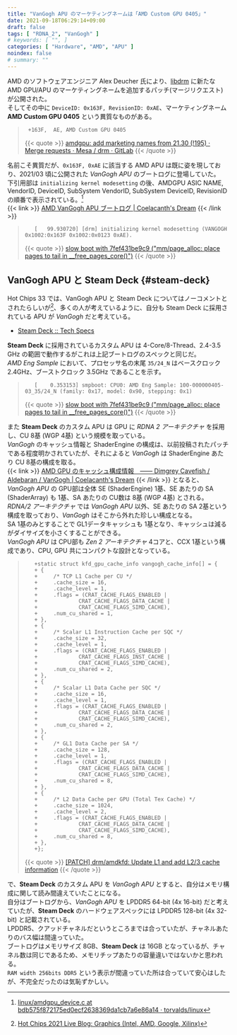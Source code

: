 ```yaml
---
title: "VanGogh APU のマーケティングネームは「AMD Custom GPU 0405」"
date: 2021-09-18T06:29:14+09:00
draft: false
tags: [ "RDNA_2", "VanGogh" ]
# keywords: [ "", ]
categories: [ "Hardware", "AMD", "APU" ]
noindex: false
# summary: ""
---
```


AMD のソフトウェアエンジニア Alex Deucher 氏により、[libdrm](https://gitlab.freedesktop.org/mesa/drm) に新たな AMD GPU/APU のマーケティングネームを追加するパッチ(マージリクエスト) が公開された。  
そしてその中に `DeviceID: 0x163F, RevisionID: 0xAE`、マーケティングネーム **AMD Custom GPU 0405** という異質なものがある。  

 > 		+163F,	AE,	AMD Custom GPU 0405
 >
 > {{< quote >}} [amdgpu: add marketing names from 21.30 (!195) · Merge requests · Mesa / drm · GitLab](https://gitlab.freedesktop.org/mesa/drm/-/merge_requests/195) {{< /quote >}}

名前こそ異質だが、`0x163F, 0xAE` に該当する AMD APU は既に姿を現しており、2021/03 頃に公開された *VanGogh APU* のブートログに登場していた。  
下引用部は `initializing kernel modesetting` の後、AMDGPU ASIC NAME, VendorID, DeviceID, SubSystem VendorID, SubSystem DeviceID, RevisionID の順番で表示されている。[^drm-info]  
{{< link >}} [AMD VanGogh APU ブートログ | Coelacanth's Dream](/posts/2021/03/17/vgh-bootlog/) {{< /link >}}

[^drm-info]: [linux/amdgpu_device.c at bdb575f872175ed0ecf2638369da1cb7a6e86a14 · torvalds/linux](https://github.com/torvalds/linux/blob/bdb575f872175ed0ecf2638369da1cb7a6e86a14/drivers/gpu/drm/amd/amdgpu/amdgpu_device.c#L3459)

 >        [   99.930720] [drm] initializing kernel modesetting (VANGOGH 0x1002:0x163F 0x1002:0x0123 0xAE).
 >
 > {{< quote >}} [slow boot with 7fef431be9c9 ("mm/page_alloc: place pages to tail in __free_pages_core()")](https://lists.freedesktop.org/archives/amd-gfx/2021-March/060563.html) {{< /quote >}}

## VanGogh APU と Steam Deck {#steam-deck}

Hot Chips 33 では、VanGogh APU と Steam Deck についてはノーコメントとされたらしいが[^hc33]、多くの人が考えているように、自分も Steam Deck に採用されている APU が *VanGogh* だと考えている。  
[^hc33]: [Hot Chips 2021 Live Blog: Graphics (Intel, AMD, Google, Xilinx)](https://www.anandtech.com/show/16912/hot-chips-2021-live-blog-graphics-intel-amd-google-xilinx)

 * [Steam Deck :: Tech Specs](https://www.steamdeck.com/en/tech)

**Steam Deck** に採用されているカスタム APU は 4-Core/8-Thread、2.4-3.5 GHz の範囲で動作するがこれは上記ブートログのスペックと同じだ。  
*AMD Eng Sample* において、プロセッサ名の末尾 `35/24_N` はベースクロック 2.4GHz、ブーストクロック 3.5GHz であることを示す。  

 >        [    0.353153] smpboot: CPU0: AMD Eng Sample: 100-000000405-03_35/24_N (family: 0x17, model: 0x90, stepping: 0x1)
 >
 > {{< quote >}} [slow boot with 7fef431be9c9 ("mm/page_alloc: place pages to tail in __free_pages_core()")](https://lists.freedesktop.org/archives/amd-gfx/2021-March/060563.html) {{< /quote >}}

また **Steam Deck** のカスタム APU は GPU に *RDNA 2 アーキテクチャ* を採用し、CU 8基 (WGP 4基) という規模を取っている。  
*VanGogh* のキャッシュ情報と ShaderEngine の構成は、以前投稿されたパッチである程度明かされていたが、それによると *VanGogh* は ShaderEngine あたり CU 8基の構成を取る。  
{{< link >}} [AMD GPU のキャッシュ構成情報　―― Dimgrey Cavefish / Aldebaran / VanGogh | Coelacanth's Dream](/posts/2021/03/30/amdgpu_cache_info/) {{< /link >}}
となると、*VanGogh APU* の GPU部は全体 SE (ShaderEngine) 1基、SE あたりの SA (ShaderArray) も 1基、SA あたりの CU数は 8基 (WGP 4基) とされる。  
*RDNA/2 アーキテクチャ* では *VanGogh APU* 以外、SE あたりの SA 2基という構成を取っており、*VanGogh* はそこから外れた珍しい構成となる。  
SA 1基のみとすることで GL1データキャッシュも 1基となり、キャッシュは減るがダイサイズを小さくすることができる。  
*VanGogh APU* は CPU部も *Zen 2 アーキテクチャ* 4コアと、CCX 1基という構成であり、CPU, GPU 共にコンパクトな設計となっている。  

 >        +static struct kfd_gpu_cache_info vangogh_cache_info[] = {
 >        +	{
 >        +		/* TCP L1 Cache per CU */
 >        +		.cache_size = 16,
 >        +		.cache_level = 1,
 >        +		.flags = (CRAT_CACHE_FLAGS_ENABLED |
 >        +				CRAT_CACHE_FLAGS_DATA_CACHE |
 >        +				CRAT_CACHE_FLAGS_SIMD_CACHE),
 >        +		.num_cu_shared = 1,
 >        +	},
 >        +	{
 >        +		/* Scalar L1 Instruction Cache per SQC */
 >        +		.cache_size = 32,
 >        +		.cache_level = 1,
 >        +		.flags = (CRAT_CACHE_FLAGS_ENABLED |
 >        +				CRAT_CACHE_FLAGS_INST_CACHE |
 >        +				CRAT_CACHE_FLAGS_SIMD_CACHE),
 >        +		.num_cu_shared = 2,
 >        +	},
 >        +	{
 >        +		/* Scalar L1 Data Cache per SQC */
 >        +		.cache_size = 16,
 >        +		.cache_level = 1,
 >        +		.flags = (CRAT_CACHE_FLAGS_ENABLED |
 >        +				CRAT_CACHE_FLAGS_DATA_CACHE |
 >        +				CRAT_CACHE_FLAGS_SIMD_CACHE),
 >        +		.num_cu_shared = 2,
 >        +	},
 >        +	{
 >        +		/* GL1 Data Cache per SA */
 >        +		.cache_size = 128,
 >        +		.cache_level = 1,
 >        +		.flags = (CRAT_CACHE_FLAGS_ENABLED |
 >        +				CRAT_CACHE_FLAGS_DATA_CACHE |
 >        +				CRAT_CACHE_FLAGS_SIMD_CACHE),
 >        +		.num_cu_shared = 8,
 >        +	},
 >        +	{
 >        +		/* L2 Data Cache per GPU (Total Tex Cache) */
 >        +		.cache_size = 1024,
 >        +		.cache_level = 2,
 >        +		.flags = (CRAT_CACHE_FLAGS_ENABLED |
 >        +				CRAT_CACHE_FLAGS_DATA_CACHE |
 >        +				CRAT_CACHE_FLAGS_SIMD_CACHE),
 >        +		.num_cu_shared = 8,
 >        +	},
 >        +};
 >
 > {{< quote >}} [[PATCH] drm/amdkfd: Update L1 and add L2/3 cache information](https://lists.freedesktop.org/archives/amd-gfx/2021-March/061392.html) {{< /quote >}}

で、**Steam Deck** のカスタム APU を *VanGogh APU* とすると、自分はメモリ構成に関して読み間違えていたことになる。  
自分はブートログから、*VanGogh APU* を LPDDR5 64-bit (4x 16-bit) だと考えていたが、**Steam Deck** のハードウェアスペックには LPDDR5 128-bit (4x 32-bit) と記載されている。  
LPDDR5、クアッドチャネルだというところまでは合っていたが、チャネルあたりのバス幅は間違っていた。  
ブートログはメモリサイズ 8GB、**Steam Deck** は 16GB となっているが、チャネル数は同じであるため、メモリチップあたりの容量違いではないかと思われる。  
`RAM width 256bits DDR5` という表示が間違っていた所は合っていて安心はしたが、不完全だったのは気恥ずかしい。  


